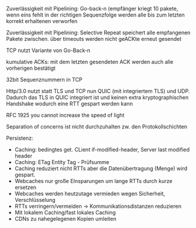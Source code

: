 Zuverlässigkeit mit Pipelining: Go-back-n (empfänger kriegt 10 pakete, wenn eins fehlt in der richtigen Sequenzfolge werden alle bis zum letzten korrekt erhaltenen verworfen

Zuverlässigkeit mit Pipelining: Selective Repeat speichert alle empfangenen Pakete zwischen. über timeouts werden nicht geACKte erneut gesendet

TCP nutzt Variante von Go-Back-n

kumulative ACKs: mit dem letzten gesendeten ACK werden auch alle vorherigen bestätigt

32bit Sequenznummern in TCP

Http/3.0 nutzt statt TLS und TCP nun QUIC (mit integriertem TLS) und UDP. Dadurch das TLS in QUIC integriert ist und keinen extra kryptographischen Handshake wodurch eine RTT gespart werden kann


RFC 1925 you cannot increase the speed of light

Separation of concerns ist nicht durchzuhalten zw. den Protokollschichten


Persistenz: 

- Caching: bedingtes get. CLient if-modified-header, Server last modified header
- Caching: ETag Entity Tag - Prüfsumme
- Caching reduziert nicht RTTs aber die Datenübertragung (Menge) wird gespart.
- Webcaches nur große EInsparungen um lange RTTs durch kurze ersetzen
- Webcaches werden heutzutage vermieden wegen Sicherheit, Verschlüsselung
- RTTs verringern/vermeiden -> Kommunikationsdistanzen reduzieren
- Mit lokalem Caching/fast lokales Caching
- CDNs zu nahegelegenen Kopien umleiten
